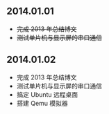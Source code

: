 ## 2014.01.01
* ~~完成 2013 年总结博文~~
* ~~测试单片机与显示屏的串口通信~~


## 2014.01.02
* 完成 2013 年总结博文
* 测试单片机与显示屏的串口通信
* 搞定 Ubuntu 远程桌面
* 搭建 Qemu 模拟器

